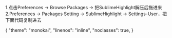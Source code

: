 1.点击Preferences -> Browse Packages -> 把SublimeHighlight解压后拖进来
2.Preferences -> Packages Setting -> SublimeHighlight -> Settings-User，把下面代码复制进去


{
	 "theme": "monokai",
    "linenos": "inline",
    "noclasses": true,
}